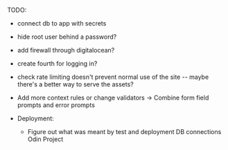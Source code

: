 TODO:

- connect db to app with secrets
- hide root user behind a password?
- add firewall through digitalocean?
- create fourth for logging in?
- check rate limiting doesn't prevent normal use of the site
  -- maybe there's a better way to serve the assets?

- Add more context rules or change validators -> Combine form field prompts and error prompts

- Deployment:
  - Figure out what was meant by test and deployment DB connections Odin Project
